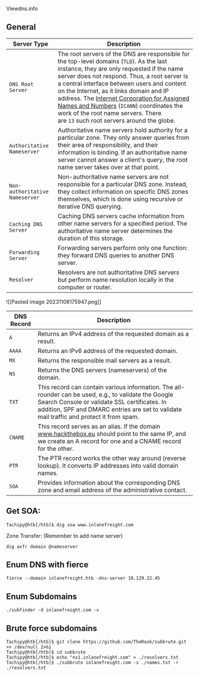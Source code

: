 


Viewdns.info

## General
|**Server Type**|**Description**|
|---|---|
|`DNS Root Server`|The root servers of the DNS are responsible for the top-level domains (`TLD`). As the last instance, they are only requested if the name server does not respond. Thus, a root server is a central interface between users and content on the Internet, as it links domain and IP address. The [Internet Corporation for Assigned Names and Numbers](https://www.icann.org/) (`ICANN`) coordinates the work of the root name servers. There are `13` such root servers around the globe.|
|`Authoritative Nameserver`|Authoritative name servers hold authority for a particular zone. They only answer queries from their area of responsibility, and their information is binding. If an authoritative name server cannot answer a client's query, the root name server takes over at that point.|
|`Non-authoritative Nameserver`|Non-authoritative name servers are not responsible for a particular DNS zone. Instead, they collect information on specific DNS zones themselves, which is done using recursive or iterative DNS querying.|
|`Caching DNS Server`|Caching DNS servers cache information from other name servers for a specified period. The authoritative name server determines the duration of this storage.|
|`Forwarding Server`|Forwarding servers perform only one function: they forward DNS queries to another DNS server.|
|`Resolver`|Resolvers are not authoritative DNS servers but perform name resolution locally in the computer or router.|
![[Pasted image 20231108175947.png]]

|**DNS Record**|**Description**|
|---|---|
|`A`|Returns an IPv4 address of the requested domain as a result.|
|`AAAA`|Returns an IPv6 address of the requested domain.|
|`MX`|Returns the responsible mail servers as a result.|
|`NS`|Returns the DNS servers (nameservers) of the domain.|
|`TXT`|This record can contain various information. The all-rounder can be used, e.g., to validate the Google Search Console or validate SSL certificates. In addition, SPF and DMARC entries are set to validate mail traffic and protect it from spam.|
|`CNAME`|This record serves as an alias. If the domain www.hackthebox.eu should point to the same IP, and we create an A record for one and a CNAME record for the other.|
|`PTR`|The PTR record works the other way around (reverse lookup). It converts IP addresses into valid domain names.|
|`SOA`|Provides information about the corresponding DNS zone and email address of the administrative contact.|

## Get SOA:
```shell
Tachipy@htb[/htb]$ dig soa www.inlanefreight.com
```

Zone Transfer:
(Remember to add name server)
```shell
dig axfr domain @nameserver
```


## Enum DNS with fierce
```shell-session
fierce --domain inlanefreight.htb -dns-server 10.129.22.45
```

## Enum Subdomains
```shell-session
./subfinder -d inlanefreight.com -v  
```

## Brute force subdomains

```shell-session
Tachipy@htb[/htb]$ git clone https://github.com/TheRook/subbrute.git >> /dev/null 2>&1
Tachipy@htb[/htb]$ cd subbrute
Tachipy@htb[/htb]$ echo "ns1.inlanefreight.com" > ./resolvers.txt
Tachipy@htb[/htb]$ ./subbrute inlanefreight.com -s ./names.txt -r ./resolvers.txt
```

